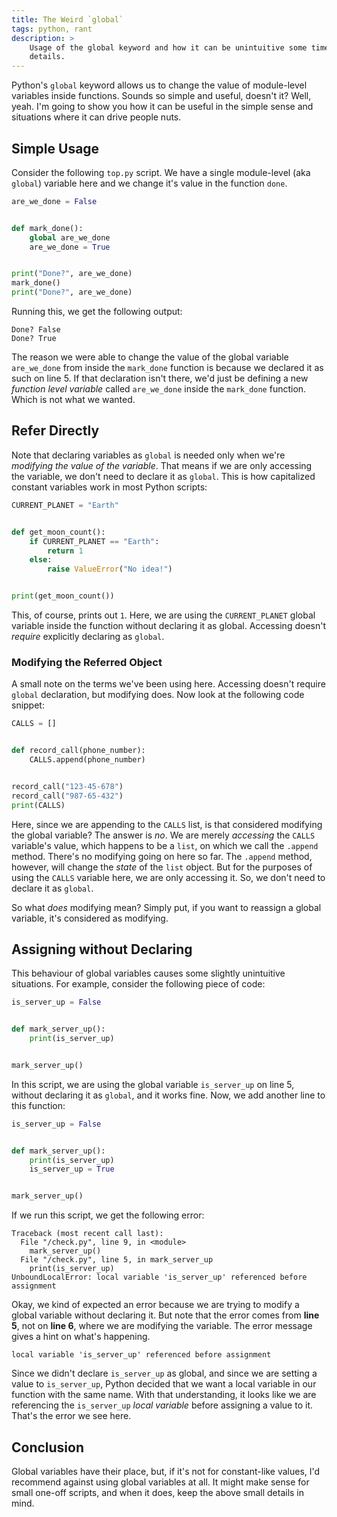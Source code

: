 ```yaml
---
title: The Weird `global`
tags: python, rant
description: >
    Usage of the global keyword and how it can be unintuitive some times, with lots of examples and
    details.
---
```


Python's `global` keyword allows us to change the value of module-level variables inside functions.
Sounds so simple and useful, doesn't it? Well, yeah. I'm going to show you how it can be useful in
the simple sense and situations where it can drive people nuts.

## Simple Usage

Consider the following `top.py` script. We have a single module-level (aka `global`) variable here
and we change it's value in the function `done`.

```python linenos=true filename=top.py
are_we_done = False


def mark_done():
    global are_we_done
    are_we_done = True


print("Done?", are_we_done)
mark_done()
print("Done?", are_we_done)
```

Running this, we get the following output:

    Done? False
    Done? True

The reason we were able to change the value of the global variable `are_we_done` from inside the
`mark_done` function is because we declared it as such on line 5. If that declaration isn't there,
we'd just be defining a new *function level variable* called `are_we_done` inside the `mark_done`
function. Which is not what we wanted.

## Refer Directly

Note that declaring variables as `global` is needed only when we're *modifying the value of the
variable*. That means if we are only accessing the variable, we don't need to declare it as
`global`. This is how capitalized constant variables work in most Python scripts:

```python
CURRENT_PLANET = "Earth"


def get_moon_count():
    if CURRENT_PLANET == "Earth":
        return 1
    else:
        raise ValueError("No idea!")


print(get_moon_count())
```

This, of course, prints out `1`. Here, we are using the `CURRENT_PLANET` global variable inside the
function without declaring it as global. Accessing doesn't *require* explicitly declaring as
`global`.

### Modifying the Referred Object

A small note on the terms we've been using here. Accessing doesn't require `global` declaration, but
modifying does. Now look at the following code snippet:

```python
CALLS = []


def record_call(phone_number):
    CALLS.append(phone_number)


record_call("123-45-678")
record_call("987-65-432")
print(CALLS)
```

Here, since we are appending to the `CALLS` list, is that considered modifying the global variable?
The answer is *no*. We are merely *accessing* the `CALLS` variable's value, which happens to be a
`list`, on which we call the `.append` method. There's no modifying going on here so far. The
`.append` method, however, will change the *state* of the `list` object. But for the purposes of
using the `CALLS` variable here, we are only accessing it. So, we don't need to declare it as
`global`.

So what *does* modifying mean? Simply put, if you want to reassign a global variable, it's
considered as modifying.

## Assigning without Declaring

This behaviour of global variables causes some slightly unintuitive situations. For example,
consider the following piece of code:

```python linenos=true
is_server_up = False


def mark_server_up():
    print(is_server_up)


mark_server_up()
```

In this script, we are using the global variable `is_server_up` on line 5, without declaring it as
`global`, and it works fine. Now, we add another line to this function:

```python linenos=true
is_server_up = False


def mark_server_up():
    print(is_server_up)
    is_server_up = True


mark_server_up()
```

If we run this script, we get the following error:

    Traceback (most recent call last):
      File "/check.py", line 9, in <module>
        mark_server_up()
      File "/check.py", line 5, in mark_server_up
        print(is_server_up)
    UnboundLocalError: local variable 'is_server_up' referenced before assignment

Okay, we kind of expected an error because we are trying to modify a global variable without
declaring it. But note that the error comes from **line 5**, not on **line 6**, where we are
modifying the variable. The error message gives a hint on what's happening.

    local variable 'is_server_up' referenced before assignment

Since we didn't declare `is_server_up` as global, and since we are setting a value to
`is_server_up`, Python decided that we want a local variable in our function with the same name.
With that understanding, it looks like we are referencing the `is_server_up` *local variable* before
assigning a value to it. That's the error we see here.

## Conclusion

Global variables have their place, but, if it's not for constant-like values, I'd recommend against
using global variables at all. It might make sense for small one-off scripts, and when it does, keep
the above small details in mind.

